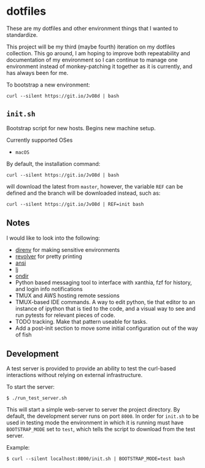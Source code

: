 # dotfiles

These are my dotfiles and other environment things that I wanted to standardize.

This project will be my third (maybe fourth) iteration on my dotfiles collection. This go around, I am hoping to improve
both repeatability and documentation of my environment so I can continue to manage one environment instead of
monkey-patching it together as it is currently, and has always been for me.


To bootstrap a new environment:
    
    curl --silent https://git.io/JvO8d | bash

## `init.sh`

Bootstrap script for new hosts. Begins new machine setup.

Currently supported OSes

- `macOS`

By default, the installation command:

    curl --silent https://git.io/JvO8d | bash

will download the latest from  `master`, however, the variable `REF` can be defined and the branch will be downloaded
instead, such as:

    curl --silent https://git.io/JvO8d | REF=init bash

## Notes

I would like to look into the following:

- [direnv](https://direnv.net/) for making sensitive environments
- [revolver](https://github.com/molovo/revolver) for pretty printing
- [ansi](https://github.com/fidian/ansi)
- [lj](https://github.com/molovo/lumberjack)
- [ondir](https://github.com/alecthomas/ondir)
- Python based messaging tool to interface with xanthia, fzf for history, and login info notifications
- TMUX and AWS hosting remote sessions
- TMUX-based IDE commands. A way to edit python, tie that editor to an instance of ipython that is tied to the code,
  and a visual way to see and run pytests for relevant pieces of code.
- TODO tracking. Make that pattern useable for tasks.
- Add a post-init section to move some initial configuration out of the way of fish

## Development

A test server is provided to provide an ability to test the curl-based interactions without relying on external
infrastructure.

To start the server:

    $ ./run_test_server.sh

This will start a simple web-server to server the project directory. By default, the development server runs on port
`8000`. In order for `init.sh` to be used in testing mode the environment in which it is running must have
`BOOTSTRAP_MODE` set to `test`, which tells the script to download from the test server.

Example:

    $ curl --silent localhost:8000/init.sh | BOOTSTRAP_MODE=test bash
